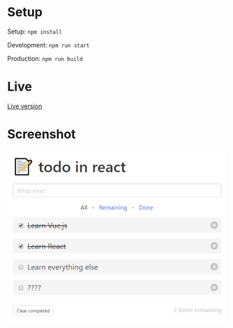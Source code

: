 # Setup
Setup: ```npm install```

Development: ```npm run start```

Production: ```npm run build```
# Live
[Live version](https://tuhnik.github.io/todo-react/)
# Screenshot
![Screenshot](/screenshots/screenshot2.PNG?raw=true)
